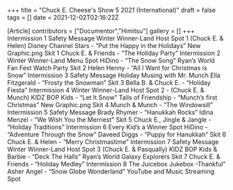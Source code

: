 +++
title = "Chuck E. Cheese's Show 5 2021 (International)"
draft = false
tags = []
date = 2021-12-02T02:16:22Z

[Article]
contributors = ["Documentor","Himitsu"]
gallery = []
+++
Intermission 1
Safety Message
Winter Winner-Land Host Spot 1 (Chuck E. & Helen)
Disney Channel Stars - “Put the Happy in the Holidays”
New Graphic.png Skit 1
Chuck E. & Friends - “The Holiday Party”
Intermission 2
Winter Winner-Land Menu Spot
HiDino - “The Snow Song”
Ryan’s World Fan Fest Watch Party
Skit 2
Helen Henny - “All I Want for Christmas is Snow”
Intermission 3
Safety Message
Holiday Musing with Mr. Munch
Ella Fitzgerald - “Frosty the Snowman”
Skit 3
Bella B. & Chuck E. - “Holiday Fiesta”
Intermission 4
Winter Winner-Land Host Spot 2 - (Chuck E. & Munch)
KIDZ BOP Kids - “Let It Snow”
Tails of Friendship - “Munch’s first Christmas”
New Graphic.png Skit 4
Munch & Munch - “The Windowsill”
Intermission 5
Safety Message
Brady Rhymer - “Hanukkah Rocks”
Idina Menzel - “We Wish You the Merriest”
Skit 5
Chuck E., Jingle & Jangle - “Holiday Traditions”
Intermission 6
Every Kid’s a Winner Spot
HiDino - “Adventure Through the Snow”
Daveed Diggs - “Puppy for Hanukkah”
Skit 6
Chuck E. & Helen - “Merry Christmastime”
Intermission 7
Safety Message
Winter Winner-Land Host Spot 3 (Chuck E. & Pasqually)
KIDZ BOP Kids & Barbie - “Deck The Halls”
Ryan’s World Galaxy Explorers
Skit 7
Chuck E. & Friends - “Holiday Medley”
Intermission 8
The Juicebox Jukebox -Thankful”
Asher Angel - “Snow Globe Wonderland”
YouTube and Music Streaming Spot